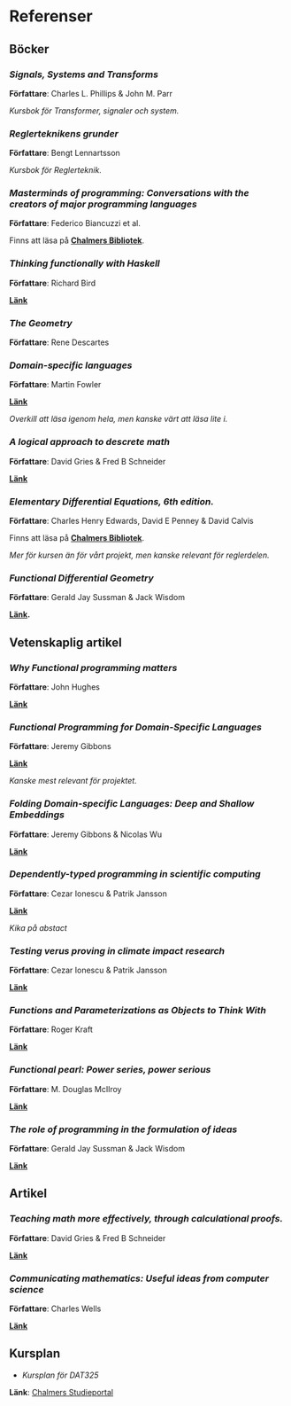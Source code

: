 Referenser
==========

Böcker
------

### *Signals, Systems and Transforms*

**Författare**: Charles L. Phillips & John M. Parr

*Kursbok för Transformer, signaler och system.*

### *Reglerteknikens grunder*

**Författare**: Bengt Lennartsson

*Kursbok för Reglerteknik.*

### *Masterminds of programming: Conversations with the creators of major programming languages*

**Författare**: Federico Biancuzzi et al.

Finns att läsa på **[Chalmers Bibliotek](http://lib.chalmers.se)**.

### *Thinking functionally with Haskell*

**Författare**: Richard Bird

**[Länk](http://www.cs.ox.ac.uk/publications/books/functional/)**

### *The Geometry*

**Författare**: Rene Descartes

### *Domain-specific languages*

**Författare**: Martin Fowler

**[Länk](http://martinfowler.com/books/dsl.html)**

*Overkill att läsa igenom hela, men kanske värt att läsa lite i.*


### *A logical approach to descrete math*

**Författare**: David Gries & Fred B Schneider

**[Länk](http://link.springer.com/book/10.1007%2F978-1-4757-3837-7)**


### *Elementary Differential Equations, 6th edition.*

**Författare**: Charles Henry Edwards, David E Penney & David Calvis

Finns att läsa på **[Chalmers Bibliotek](http://lib.chalmers.se)**.

*Mer för kursen än för vårt projekt, men kanske relevant för reglerdelen.*


### *Functional Differential Geometry*

**Författare**: Gerald Jay Sussman & Jack Wisdom

**[Länk](https://groups.csail.mit.edu/mac/users/gjs/6946/calculus-indexed.pdf).**


Vetenskaplig artikel
--------------------

### *Why Functional programming matters*

**Författare**: John Hughes

**[Länk](www.cse.chalmers.se/~rjmh/Papers/whyfp.pdf)**


### *Functional Programming for Domain-Specific Languages*

**Författare**: Jeremy Gibbons

**[Länk](http://www.cs.ox.ac.uk/jeremy.gibbons/publications/fp4dsls.pdf)**

*Kanske mest relevant för projektet.*

### *Folding Domain-specific Languages: Deep and Shallow Embeddings*

**Författare**: Jeremy Gibbons & Nicolas Wu

**[Länk](http://www.cs.ox.ac.uk/publications/publication7584-abstract.html)**


### *Dependently-typed programming in scientific computing*

**Författare**: Cezar Ionescu & Patrik Jansson

**[Länk](https://www.pik-potsdam.de/members/ionescu/ifl2012_submission_10.pdf)**

*Kika på abstact*

### *Testing verus proving in climate impact research*

**Författare**: Cezar Ionescu & Patrik Jansson

**[Länk](https://www.pik-potsdam.de/members/ionescu/types10-cezar.pdf)**

### *Functions and Parameterizations as Objects to Think With*

**Författare**: Roger Kraft

**[Länk](http://math.purduecal.edu/~rlkraft/MSW2004-RogerKraft-paper.pdf)**

### *Functional pearl: Power series, power serious*

**Författare**: M. Douglas McIlroy

**[Länk](http://dl.acm.org/citation.cfm?id=968592.968597)**

### *The role of programming in the formulation of ideas*

**Författare**: Gerald Jay Sussman & Jack Wisdom

**[Länk](ftp://publications.ai.mit.edu/ai-publications/2002/AIM-2002-018.pdf)**


Artikel
-------

### *Teaching math more effectively, through calculational proofs.*

**Författare**: David Gries & Fred B Schneider

**[Länk](http://www.jstor.org/stable/2974638?origin=JSTOR-pdf&seq=1#fndtn-page_scan_tab_contents)**

### *Communicating mathematics: Useful ideas from computer science*

**Författare**: Charles Wells

**[Länk](http://www.cwru.edu/artsci/math/wells/pub/pdf/commath.pdf)**

Kursplan
--------

- *Kursplan för DAT325*

**Länk**: [Chalmers Studieportal](https://www.student.chalmers.se/sp/course?course_id=24179)
